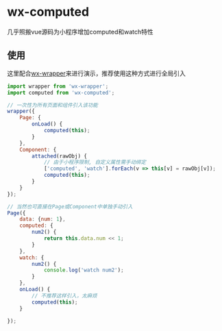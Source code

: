 # wx-computed
几乎照搬vue源码为小程序增加computed和watch特性


## 使用
这里配合[wx-wrapper](https://github.com/b2ns/wx-wrapper)来进行演示，推荐使用这种方式进行全局引入
```javascript
import wrapper from 'wx-wrapper';
import computed from 'wx-computed';

// 一次性为所有页面和组件引入该功能
wrapper({
    Page: {
        onLoad() {
            computed(this);
        }
    },
    Component: {
        attached(rawObj) {
            // 由于小程序限制, 自定义属性需手动绑定
            ['computed', 'watch'].forEach(v => this[v] = rawObj[v]);
            computed(this);
        }
    }
});

// 当然也可直接在Page或Component中单独手动引入
Page({
    data: {num: 1},
    computed: {
        num2() {
            return this.data.num << 1;
        }
    },
    watch: {
        num2() {
            console.log('watch num2');
        }
    },
    onLoad() {
        // 不推荐这样引入，太麻烦
        computed(this);
    }

});
```
